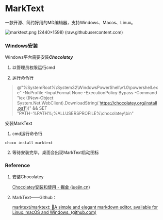 # MarkText

一款开源、简约好用的MD编辑器，支持Windows、Macos、Linux。

![marktext.png (2440×1598) (raw.githubusercontent.com)](https://img-blog.csdnimg.cn/6b904a260de84a9c86f6dbd45cc9e62f.png#pic_center)

### Windows安装

Windows平台需要安装***Chocolatey***

1. 以管理员权限运行cmd

2. 运行命令行

> @"%SystemRoot%\System32\WindowsPowerShell\v1.0\powershell.exe" -NoProfile -InputFormat None -ExecutionPolicy Bypass -Command "iex ((New-Object System.Net.WebClient).DownloadString('https://chocolatey.org/install.ps1'))" && SET "PATH=%PATH%;%ALLUSERSPROFILE%\chocolatey\bin"

安装MarkText

1. cmd运行命令行

```
choco install marktext
```

2. 等待安装完毕，桌面会出现MarkText启动图标

### Reference

1. 安装Chocolatey
   
   [Chocolatey安装和使用 - 掘金 (juejin.cn)](https://juejin.cn/post/6994715287178182693)

2. MarkText——Github：
   
   [marktext/marktext: 📝A simple and elegant markdown editor, available for Linux, macOS and Windows. (github.com)](https://github.com/marktext/marktext)
